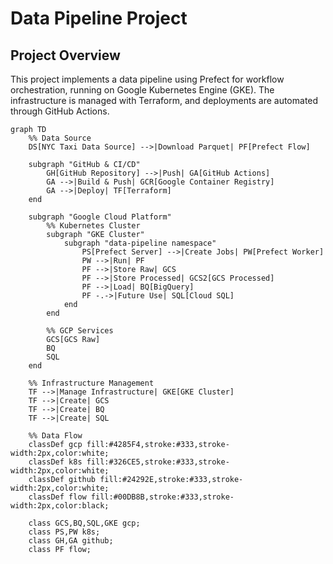 # Data Pipeline Project

## Project Overview
This project implements a data pipeline using Prefect for workflow orchestration, running on Google Kubernetes Engine (GKE). The infrastructure is managed with Terraform, and deployments are automated through GitHub Actions.

```mermaid
graph TD
    %% Data Source
    DS[NYC Taxi Data Source] -->|Download Parquet| PF[Prefect Flow]
   
    subgraph "GitHub & CI/CD"
        GH[GitHub Repository] -->|Push| GA[GitHub Actions]
        GA -->|Build & Push| GCR[Google Container Registry]
        GA -->|Deploy| TF[Terraform]
    end
   
    subgraph "Google Cloud Platform"
        %% Kubernetes Cluster
        subgraph "GKE Cluster"
            subgraph "data-pipeline namespace"
                PS[Prefect Server] -->|Create Jobs| PW[Prefect Worker]
                PW -->|Run| PF
                PF -->|Store Raw| GCS
                PF -->|Store Processed| GCS2[GCS Processed]
                PF -->|Load| BQ[BigQuery]
                PF -.->|Future Use| SQL[Cloud SQL]
            end
        end
       
        %% GCP Services
        GCS[GCS Raw]
        BQ
        SQL
    end
   
    %% Infrastructure Management
    TF -->|Manage Infrastructure| GKE[GKE Cluster]
    TF -->|Create| GCS
    TF -->|Create| BQ
    TF -->|Create| SQL

    %% Data Flow
    classDef gcp fill:#4285F4,stroke:#333,stroke-width:2px,color:white;
    classDef k8s fill:#326CE5,stroke:#333,stroke-width:2px,color:white;
    classDef github fill:#24292E,stroke:#333,stroke-width:2px,color:white;
    classDef flow fill:#00DB8B,stroke:#333,stroke-width:2px,color:black;
   
    class GCS,BQ,SQL,GKE gcp;
    class PS,PW k8s;
    class GH,GA github;
    class PF flow;
